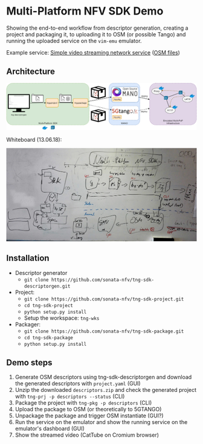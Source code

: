 # Multi-Platform NFV SDK Demo

Showing the end-to-end workflow from descriptor generation, creating a project and packaging it, to uploading it to OSM (or possible Tango) and running the uploaded service on the `vim-emu` emulator.



Example service: [Simple video streaming network service](https://github.com/sonata-nfv/son-tutorials/tree/master/upb-emulator-mano-integration-demo) ([OSM files](https://github.com/sonata-nfv/son-tutorials/tree/master/upb-emulator-mano-integration-demo/osm/pkggen))



## Architecture

![architecture](doc/architecture.png)

Whiteboard (13.06.18):

![whiteboard_architecture](doc/whiteboard_architecture.jpg)



## Installation

* Descriptor generator
  * `git clone https://github.com/sonata-nfv/tng-sdk-descriptorgen.git`
* Project:
  * `git clone https://github.com/sonata-nfv/tng-sdk-project.git`
  * `cd tng-sdk-project`
  * `python setup.py install`
  * Setup the workspace: `tng-wks`
* Packager:
  * `git clone https://github.com/sonata-nfv/tng-sdk-package.git`
  * `cd tng-sdk-package`
  * `python setup.py install`

## Demo steps

1. Generate OSM descriptors using tng-sdk-descriptorgen and download the generated descriptors with `project.yaml` (GUI)
2. Unzip the downloaded `descriptors.zip` and check the generated project with `tng-prj -p descriptors --status` (CLI)
3. Package the project with `tng-pkg -p descriptors` (CLI)
4. Upload the package to OSM (or theoretically to 5GTANGO)
5. Unpackage the package and trigger OSM instantiate (GUI?)
6. Run the service on the emulator and show the running service on the emulator's dashboard (GUI)
7. Show the streamed video (CatTube on Cromium browser)


